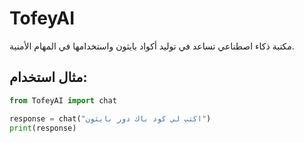 # TofeyAI

مكتبة ذكاء اصطناعي تساعد في توليد أكواد بايثون واستخدامها في المهام الأمنية.

## مثال استخدام:

```python
from TofeyAI import chat

response = chat("اكتب لي كود باك دور بايثون")
print(response)
